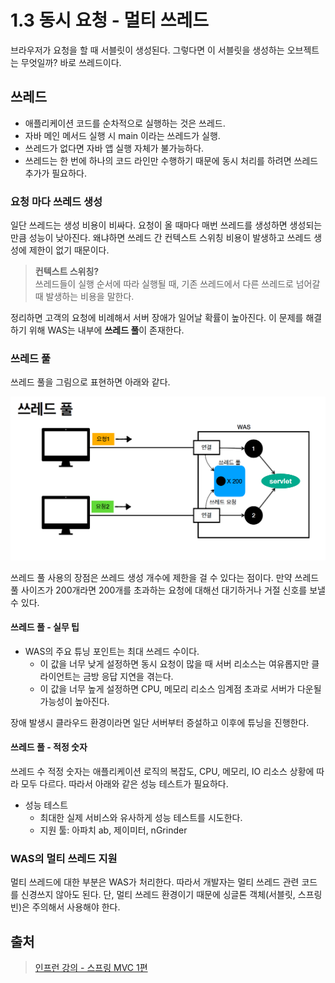 # 1.3 동시 요청 - 멀티 쓰레드

브라우저가 요청을 할 때 서블릿이 생성된다.
그렇다면 이 서블릿을 생성하는 오브젝트는 무엇일까? 바로 쓰레드이다.

## 쓰레드

- 애플리케이션 코드를 순차적으로 실행하는 것은 쓰레드.
- 자바 메인 메서드 실행 시 main 이라는 쓰레드가 실행.
- 쓰레드가 없다면 자바 앱 실행 자체가 불가능하다.
- 쓰레드는 한 번에 하나의 코드 라인만 수행하기 때문에 동시 처리를 하려면 쓰레드 추가가 필요하다.

### 요청 마다 쓰레드 생성

일단 쓰레드는 생성 비용이 비싸다. 요청이 올 때마다 매번 쓰레드를 생성하면 생성되는만큼 성능이 낮아진다.
왜냐하면 쓰레드 간 컨텍스트 스위칭 비용이 발생하고 쓰레드 생성에 제한이 없기 때문이다.

> **컨텍스트 스위칭?**<br/>
> 쓰레드들이 실행 순서에 따라 실행될 때, 기존 쓰레드에서 다른 쓰레드로 넘어갈 때 발생하는 비용을 말한다.

정리하면 고객의 요청에 비례해서 서버 장애가 일어날 확률이 높아진다.
이 문제를 해결하기 위해 WAS는 내부에 **쓰레드 풀**이 존재한다.

### 쓰레드 풀

쓰레드 풀을 그림으로 표현하면 아래와 같다.

![img_6.png](img_6.png)

쓰레드 풀 사용의 장점은 쓰레드 생성 개수에 제한을 걸 수 있다는 점이다.
만약 쓰레드 풀 사이즈가 200개라면 200개를 초과하는 요청에 대해선 대기하거나 거절 신호를 보낼 수 있다.

#### 쓰레드 풀 - 실무 팁

- WAS의 주요 튜닝 포인트는 최대 쓰레드 수이다.
  - 이 값을 너무 낮게 설정하면 동시 요청이 많을 때 서버 리소스는 여유롭지만 클라이언트는 금방 응답 지연을 겪는다.
  - 이 값을 너무 높게 설정하면 CPU, 메모리 리소스 임계점 초과로 서버가 다운될 가능성이 높아진다.

장애 발생시 클라우드 환경이라면 일단 서버부터 증설하고 이후에 튜닝을 진행한다.

#### 쓰레드 풀 - 적정 숫자

쓰레드 수 적정 숫자는 애플리케이션 로직의 복잡도, CPU, 메모리, IO 리소스 상황에 따라 모두 다르다.
따라서 아래와 같은 성능 테스트가 필요하다.
- 성능 테스트
  - 최대한 실제 서비스와 유사하게 성능 테스트를 시도한다.
  - 지원 툴: 아파치 ab, 제이미터, nGrinder
  

### WAS의 멀티 쓰레드 지원

멀티 쓰레드에 대한 부분은 WAS가 처리한다.
따라서 개발자는 멀티 쓰레드 관련 코드를 신경쓰지 않아도 된다.
단, 멀티 쓰레드 환경이기 때문에 싱글톤 객체(서블릿, 스프링 빈)은 주의해서 사용해야 한다.

## 출처

> [인프런 강의 - 스프링 MVC 1편](https://www.inflearn.com/course/%EC%8A%A4%ED%94%84%EB%A7%81-mvc-1/dashboard)